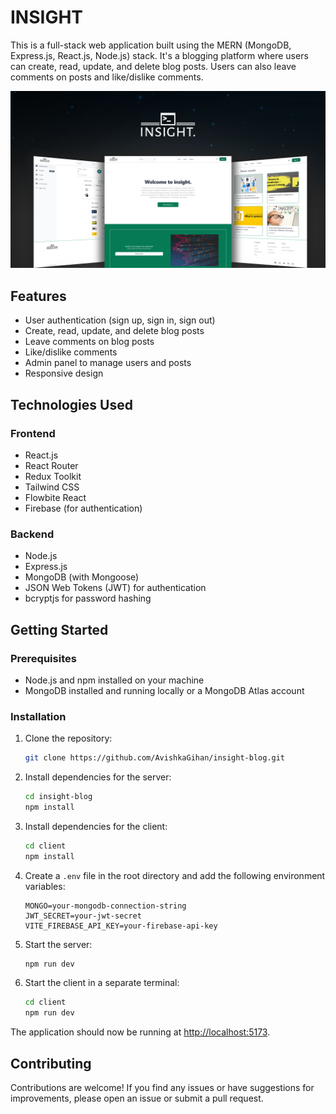 # INSIGHT

This is a full-stack web application built using the MERN (MongoDB, Express.js, React.js, Node.js) stack. It's a blogging platform where users can create, read, update, and delete blog posts. Users can also leave comments on posts and like/dislike comments.

![Image](/assets/OQ3A8G1.png)

## Features

- User authentication (sign up, sign in, sign out)
- Create, read, update, and delete blog posts
- Leave comments on blog posts
- Like/dislike comments
- Admin panel to manage users and posts
- Responsive design

## Technologies Used

### Frontend

- React.js
- React Router
- Redux Toolkit
- Tailwind CSS
- Flowbite React
- Firebase (for authentication)

### Backend

- Node.js
- Express.js
- MongoDB (with Mongoose)
- JSON Web Tokens (JWT) for authentication
- bcryptjs for password hashing

## Getting Started

### Prerequisites

- Node.js and npm installed on your machine
- MongoDB installed and running locally or a MongoDB Atlas account

### Installation

1. Clone the repository:

   ```bash
   git clone https://github.com/AvishkaGihan/insight-blog.git
   ```

2. Install dependencies for the server:

   ```bash
   cd insight-blog
   npm install
   ```

3. Install dependencies for the client:

   ```bash
   cd client
   npm install
   ```

4. Create a `.env` file in the root directory and add the following environment variables:

   ```env
   MONGO=your-mongodb-connection-string
   JWT_SECRET=your-jwt-secret
   VITE_FIREBASE_API_KEY=your-firebase-api-key
   ```

5. Start the server:

   ```bash
   npm run dev
   ```

6. Start the client in a separate terminal:
   ```bash
   cd client
   npm run dev
   ```

The application should now be running at [http://localhost:5173](http://localhost:5173).

## Contributing

Contributions are welcome! If you find any issues or have suggestions for improvements, please open an issue or submit a pull request.
